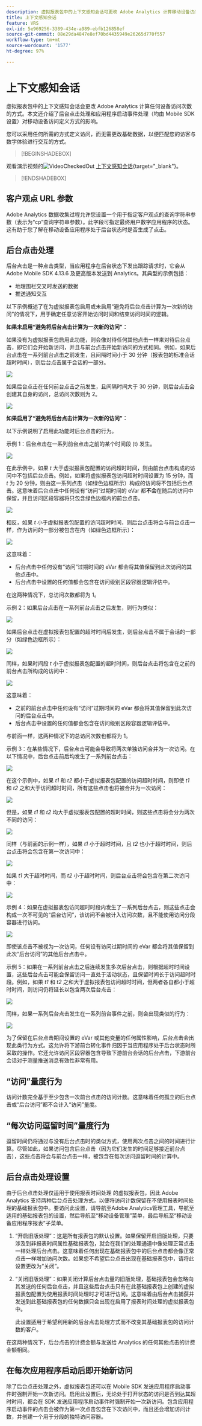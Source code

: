 ```yaml
---
description: 虚拟报表包中的上下文感知会话可更改 Adobe Analytics 计算移动设备访问的方式。本文介绍了后台点击处理和应用程序启动事件处理（均由 Mobile SDK 设置）对移动设备访问定义方式的影响。
title: 上下文感知会话
feature: VRS
exl-id: 5e969256-3389-434e-a989-ebfb126858ef
source-git-commit: 08e29da4847e8ef70bd4435949e26265d770f557
workflow-type: tm+mt
source-wordcount: '1577'
ht-degree: 97%

---
```


# 上下文感知会话

虚拟报表包中的上下文感知会话会更改 Adobe Analytics 计算任何设备访问次数的方式。本文还介绍了后台点击处理和应用程序启动事件处理（均由 Mobile SDK 设置）对移动设备访问定义方式的影响。

您可以采用任何所需的方式定义访问，而无需更改基础数据，以便匹配您的访客与数字体验进行交互的方式。


>[!BEGINSHADEBOX]

观看演示视频的![VideoCheckedOut](/help/assets/icons/VideoCheckedOut.svg) [上下文感知会话](https://video.tv.adobe.com/v/iden23545tifier?quality=12&learn=on){target="_blank"}。

>[!ENDSHADEBOX]


## 客户观点 URL 参数

Adobe Analytics 数据收集过程允许您设置一个用于指定客户观点的查询字符串参数（表示为“cp”查询字符串参数）。此字段可指定最终用户数字应用程序的状态。这有助于您了解在移动设备应用程序处于后台状态时是否生成了点击。

## 后台点击处理

后台点击是一种点击类型，当应用程序在后台状态下发出跟踪请求时，它会从 Adobe Mobile SDK 4.13.6 及更高版本发送到 Analytics。其典型的示例包括：

* 地理围栏交叉时发送的数据
* 推送通知交互

以下示例概述了在为虚拟报表包启用或未启用“避免将后台点击计算为一次新的访问”的情况下，用于确定任意访客开始访问时间和结束访问时间的逻辑。

**如果未启用“避免将后台点击计算为一次新的访问”：**

如果没有为虚拟报表包启用此功能，则会像对待任何其他点击一样来对待后台点击，即它们会开始新访问，并且与前台点击开始新访问的方式相同。例如，如果后台点击在一系列前台点击之前发生，且间隔时间小于 30 分钟（报表包的标准会话超时时间），则后台点击属于会话的一部分。

![](assets/nogood1.jpg)

如果后台点击在任何前台点击之前发生，且间隔时间大于 30 分钟，则后台点击会创建其自身的访问，总访问次数则为 2。

![](assets/nogood2.jpg)

**如果启用了“避免将后台点击计算为一次新的访问”：**

以下示例说明了启用此功能时后台点击的行为。

示例 1：后台点击在一系列前台点击之前的某个时间段 (t) 发生。

![](assets/nogoodexample1.jpg)

在此示例中，如果 *t* 大于虚拟报表包配置的访问超时时间，则由前台点击构成的访问中不包括后台点击。例如，如果将虚拟报表包访问超时时间设置为 15 分钟，而 *t* 为 20 分钟，则由这一系列点击（如绿色边框所示）构成的访问将不包括后台点击。这意味着后台点击中任何设有“访问”过期时间的 eVar 都&#x200B;**不会**&#x200B;在随后的访问中保留，并且访问区段容器将只包含绿色边框内的前台点击。

![](assets/nogoodexample1-2.jpg)

相反，如果 *t* 小于虚拟报表包配置的访问超时时间，则后台点击将会与前台点击一样，作为访问的一部分被包含在内（如绿色边框所示）：

![](assets/nogoodexample1-3.jpg)

这意味着：

* 后台点击中任何设有“访问”过期时间的 eVar 都会将其值保留到此次访问的其他点击中。
* 后台点击中设置的任何值都会包含在访问级别区段容器逻辑评估中。

在这两种情况下，总访问次数都将为 1。

示例 2：如果后台点击在一系列前台点击之后发生，则行为类似：

![](assets/nogoodexample2.jpg)

如果后台点击在虚拟报表包配置的超时时间后发生，则后台点击不属于会话的一部分（如绿色边框所示）：

![](assets/nogoodexample2-1.jpg)

同样，如果时间段 *t* 小于虚拟报表包配置的超时时间，则后台点击将包含在之前的前台点击所构成的访问中：

![](assets/nogoodexample2-2.jpg)

这意味着：

* 之前的前台点击中任何设有“访问”过期时间的 eVar 都会将其值保留到此次访问的后台点击中。
* 后台点击中设置的任何值都会包含在访问级别区段容器逻辑评估中。

与前面一样，这两种情况下的总访问次数也都将为 1。

示例 3：在某些情况下，后台点击可能会导致将两次单独访问合并为一次访问。在以下情况中，后台点击前后均发生了一系列前台点击：

![](assets/nogoodexample3.jpg)

在这个示例中，如果 *t1* 和 *t2* 都小于虚拟报表包配置的访问超时时间，则即使 *t1* 和 *t2* 之和大于访问超时时间，所有这些点击也将被合并为一次访问：

![](assets/nogoodexample3-1.jpg)

但是，如果 *t1* 和 *t2* 均大于虚拟报表包配置的超时时间，则这些点击将会分为两次不同的访问：

![](assets/nogoodexample3-2.jpg)

同样（与前面的示例一样），如果 *t1* 小于超时时间，且 *t2* 也小于超时时间，则后台点击将会包含在第一次访问中：

![](assets/nogoodexample3-3.jpg)

如果 *t1* 大于超时时间，而 *t2* 小于超时时间，则后台点击将会包含在第二次访问中：

![](assets/nogoodexample3-4.jpg)

示例 4：如果在虚拟报表包访问超时时段内发生了一系列后台点击，则这些点击会构成一次不可见的“后台访问”，该访问不会被计入访问次数，且不能使用访问分段容器进行访问。

![](assets/nogoodexample4.jpg)

即使该点击不被视为一次访问，任何设有访问过期时间的 eVar 都会将其值保留到此次“后台访问”的其他后台点击中。

示例 5：如果在一系列前台点击之后连续发生多次后台点击，则根据超时时间设置，这些后台点击可能会保留访问一直处于活动状态，且保留时间长于访问超时时段。例如，如果 *t1* 和 *t2* 之和大于虚拟报表包访问超时时间，但两者各自都小于超时时间，则访问仍将延长以包含两次后台点击：

![](assets/nogoodexample5.jpg)

同样，如果一系列后台点击发生在一系列前台事件之前，则会出现类似的行为：

![](assets/nogoodexample5-1.jpg)

为了保留在后台点击期间设置的 eVar 或其他变量的任何属性影响，后台点击会出现此类行为方式。这允许将下游前台转化事件归因于当应用程序处于后台状态时所采取的操作。它还允许访问区段容器包含导致下游前台会话的后台点击，下游前台会话对于测量推送消息有效性非常有用。

## “访问”量度行为

访问计数完全基于至少包含一次前台点击的访问计数。这意味着任何孤立的后台点击或“后台访问”都不会计入“访问”量度。

## “每次访问逗留时间”量度行为

逗留时间仍将通过与没有后台点击时的类似方式，使用两次点击之间的时间进行计算。尽管如此，如果访问包含后台点击（因为它们发生的时间足够接近前台点击），这些点击将会与前台点击一样，被包含在每次访问逗留时间的计算中。

## 后台点击处理设置

由于后台点击处理仅适用于使用报表时间处理 的虚拟报表包，因此 Adobe Analytics 支持两种后台点击处理方式，以便将访问计数保留在不使用报表时间处理的基础报表包中。要访问此设置，请导航至Adobe Analytics管理工具，导航至适用的基础报表包的设置，然后导航至“移动设备管理”菜单，最后导航至“移动设备应用程序报表”子菜单。

1. “开启旧版处理”：这是所有报表包的默认设置。如果保留开启旧版处理，只要涉及到非报表时间属性基础报表包，就会在我们的处理通道中像处理正常点击一样处理后台点击。这意味着任何出现在基础报表包中的后台点击都会像正常点击一样增加访问次数。如果您不希望后台点击出现在基础报表包中，请将此设置更改为“关闭”。
1. “关闭旧版处理”：如果关闭计算后台点击量的旧版处理，基础报表包会忽略向其发送的任何后台点击，并且这些后台点击只有在此基础报表包上创建的虚拟报表包配置为使用报表时间处理时才可进行访问。这意味着由后台点击捕获并发送到此基础报表包的任何数据只会出现在启用了报表时间处理的虚拟报表包中。

   此设置适用于希望利用新的后台点击处理方式而不改变其基础报表包的访问计数的客户。

在这两种情况下，后台点击的计费金额与发送给 Analytics 的任何其他点击的计费金额相同。

## 在每次应用程序启动后即开始新访问

除了后台点击处理之外，虚拟报表包还可以在 Mobile SDK 发送应用程序启动事件时强制开始一次新访问。启用此设置后，无论处于打开状态的访问是否到达其超时时间，都会在 SDK 发送应用程序启动事件时强制开始一次新访问。包含应用程序启动事件的点击会被作为第一次点击包含在下次访问中，而且还会增加访问计数，并创建一个用于分段的独特访问容器。
